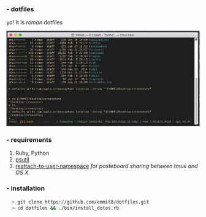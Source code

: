 ### - dotfiles
yo! It is *roman* dotfiles

![](./screenshot.png)
### - requirements

1. Ruby, Python
2. [psutil](https://github.com/giampaolo/psutil)
3. [reattach-to-user-namespace](https://github.com/ChrisJohnsen/tmux-MacOSX-pasteboard) *for pasteboard sharing between tmux and OS X*

### - installation

```bash
  > git clone https://github.com/emmit8/dotfiles.git
  > cd dotfiles && ./bin/install_dotes.rb 
```

